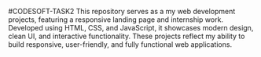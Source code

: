 #CODESOFT-TASK2
This repository serves as a my web development projects, featuring a responsive landing page and internship work. Developed using HTML, CSS, and JavaScript, it showcases modern design, clean UI, and interactive functionality. These projects reflect my ability to build responsive, user-friendly, and fully functional web applications.
